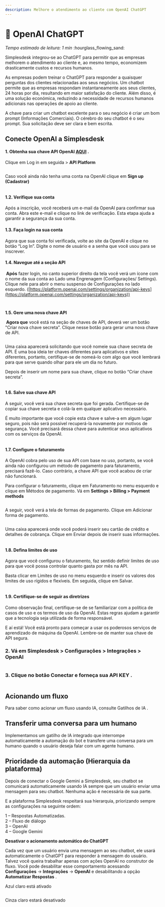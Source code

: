 ```yaml
---
description: Melhore o atendimento ao cliente com OpenAI ChatGPT
---
```


# 🧠 OpenAI ChatGPT

_Tempo estimado de leitura: 1 min_ :hourglass\_flowing\_sand:

Simplesdesk integrou-se ao ChatGPT para permitir que as empresas melhorem o atendimento ao cliente e, ao mesmo tempo, economizem drasticamente custos e recursos humanos.

As empresas podem treinar o ChatGPT para responder a quaisquer perguntas dos clientes relacionadas aos seus negócios. Um chatbot permite que as empresas respondam instantaneamente aos seus clientes, 24 horas por dia, resultando em maior satisfação do cliente. Além disso, é uma solução económica, reduzindo a necessidade de recursos humanos adicionais nas operações de apoio ao cliente.

A chave para criar um chatbot excelente para o seu negócio é criar um bom prompt (Informações Comerciais). O cérebro do seu chatbot é o seu prompt. Sua solicitação deve ser clara e bem escrita.

## Conecte OpenAI a Simplesdesk

#### **1. Obtenha sua chave API OpenAI** [**AQUI**](https://openai.com/api/) **.**

Clique em Log in em seguida > **API Platform**

<figure><img src="../../.gitbook/assets/WhatsApp Image 2025-05-19 at 11.32.00.jpeg" alt=""><figcaption></figcaption></figure>

Caso você ainda não tenha uma conta na OpenAI clique em **Sign up (Cadastrar)**

<figure><img src="../../.gitbook/assets/image (1).png" alt=""><figcaption></figcaption></figure>

#### **1.2. Verifique sua** conta

Após a inscrição, você receberá um e-mail da OpenAI para confirmar sua conta. Abra este e-mail e clique no link de verificação. Esta etapa ajuda a garantir a segurança da sua conta.

#### **1.3. Faça login na sua** conta

Agora que sua conta foi verificada, volte ao site da OpenAI e clique no botão “Log In”. Digite o nome de usuário e a senha que você usou para se inscrever.

#### **1.4. Navegue até a seção API**

**‍ Após** fazer login, no canto superior direito da tela você verá um ícone com o nome da sua conta ao Lado uma Engrenagem (Configurações/ Settings). Clique nele para abrir o menu suspenso de Configurações no lado esquerdo. ([https://platform.openai.com/settings/organization/api-keys](https://platform.openai.com/settings/organization/api-keys))

<figure><img src="../../.gitbook/assets/image (1) (1).png" alt=""><figcaption></figcaption></figure>

<figure><img src="../../.gitbook/assets/image (2).png" alt=""><figcaption></figcaption></figure>

**1.5. Gere uma nova chave API**

**‍ Agora que** você está na seção de chaves de API, deverá ver um botão "Criar nova chave secreta". Clique nesse botão para gerar uma nova chave de API.

<figure><img src="../../.gitbook/assets/image (37).png" alt=""><figcaption></figcaption></figure>

Uma caixa aparecerá solicitando que você nomeie sua chave secreta de API. É uma boa ideia ter chaves diferentes para aplicativos e sites diferentes, portanto, certifique-se de nomeá-lo com algo que você lembrará para que serve quando olhar para ele um dia no futuro.

Depois de inserir um nome para sua chave, clique no botão “Criar chave secreta”.

<figure><img src="../../.gitbook/assets/image (38).png" alt=""><figcaption></figcaption></figure>

#### **1.6. Salve sua chave API**

A seguir, você verá sua chave secreta que foi gerada. Certifique-se de copiar sua chave secreta e colá-la em qualquer aplicativo necessário.

É muito importante que você copie esta chave e salve-a em algum lugar seguro, pois não será possível recuperá-la novamente por motivos de segurança. Você precisará dessa chave para autenticar seus aplicativos com os serviços da OpenAI.

<figure><img src="../../.gitbook/assets/image (39).png" alt=""><figcaption></figcaption></figure>

#### **1.7. Configure o faturamento**

A OpenAI cobra pelo uso de sua API com base no uso, portanto, se você ainda não configurou um método de pagamento para faturamento, precisará fazê-lo. Caso contrário, a chave API que você acabou de criar não funcionará.

Para configurar o faturamento, clique em Faturamento no menu esquerdo e clique em Métodos de pagamento. Vá em **Settings > Billing > Payment methods**

<figure><img src="../../.gitbook/assets/image (40).png" alt=""><figcaption></figcaption></figure>

A seguir, você verá a tela de formas de pagamento. Clique em Adicionar forma de pagamento.

<figure><img src="../../.gitbook/assets/image (41).png" alt=""><figcaption></figcaption></figure>

Uma caixa aparecerá onde você poderá inserir seu cartão de crédito e detalhes de cobrança. Clique em Enviar depois de inserir suas informações.

<figure><img src="../../.gitbook/assets/image (42).png" alt=""><figcaption></figcaption></figure>

#### **1.8. Defina limites de uso**

Agora que você configurou o faturamento, faz sentido definir limites de uso para que você possa controlar quanto gasta por mês na API.

Basta clicar em Limites de uso no menu esquerdo e inserir os valores dos limites de uso rígidos e flexíveis. Em seguida, clique em Salvar.

<figure><img src="../../.gitbook/assets/image (43).png" alt=""><figcaption></figcaption></figure>

#### **1.9. Certifique-se de seguir** as diretrizes

Como observação final, certifique-se de se familiarizar com a política de casos de uso e os termos de uso da OpenAI. Estas regras ajudam a garantir que a tecnologia seja utilizada de forma responsável.

E aí está! Você está pronto para começar a usar os poderosos serviços de aprendizado de máquina da OpenAI. Lembre-se de manter sua chave de API segura.

### 2. **Vá em Simplesdesk > Configurações > Integrações > OpenAI**

<figure><img src="../../.gitbook/assets/image (33).png" alt=""><figcaption></figcaption></figure>

### 3. Clique no botão **Conectar** e forneça sua **API KEY** .

<figure><img src="../../.gitbook/assets/image (44).png" alt=""><figcaption></figcaption></figure>

## **Acionando um fluxo**

Para saber como acionar um fluxo usando IA, consulte Gatilhos de IA .

## **Transferir uma conversa para um humano**

Implementamos um gatilho de IA integrado que interrompe automaticamente a automação do bot e transfere uma conversa para um humano quando o usuário deseja falar com um agente humano.

## **Prioridade da automação (Hierarquia da plataforma)**

Depois de conectar o Google Gemini a Simplesdesk, seu chatbot se comunicará automaticamente usando IA sempre que um usuário enviar uma mensagem para seu chatbot. Nenhuma ação é necessária de sua parte.

E a plataforma Simplesdesk respeitará sua hierarquia, priorizando sempre as configurações na seguinte ordem:

1 – Respostas Automatizadas.\
2 – Fluxo de diálogo\
3 – OpenAI\
4 – Google Gemini

**Desativar o acionamento automático do ChatGPT**

Cada vez que um usuário envia uma mensagem ao seu chatbot, ele usará automaticamente o ChatGPT para responder à mensagem do usuário. Talvez você queira trabalhar apenas com ações OpenAI no construtor de fluxo. Você pode desabilitar esse comportamento acessando **Configurações** -> **Integrações** -> **OpenAI** e desabilitando a opção **Automatizar Respostas** .

Azul claro está ativado

<figure><img src="../../.gitbook/assets/image (45).png" alt=""><figcaption></figcaption></figure>

Cinza claro estará desativado

<figure><img src="../../.gitbook/assets/image (46).png" alt=""><figcaption></figcaption></figure>
